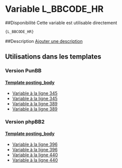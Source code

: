# Variable L_BBCODE_HR

##Disponibilité
Cette variable est utilisable directement

```html
{L_BBCODE_HR}
```

##Description
[Ajouter une description](https://fa-tvars.appspot.com/var/L_BBCODE_HR)

## Utilisations dans les templates

### Version PunBB

#### [Template posting_body](punbb/posting_body.md#readme)
* [Variable &agrave; la ligne 345](../punbb/posting_body.tpl#L345)
* [Variable &agrave; la ligne 345](../punbb/posting_body.tpl#L345)
* [Variable &agrave; la ligne 389](../punbb/posting_body.tpl#L389)
* [Variable &agrave; la ligne 389](../punbb/posting_body.tpl#L389)

### Version phpBB2

#### [Template posting_body](subsilver/posting_body.md#readme)
* [Variable &agrave; la ligne 396](../subsilver/posting_body.tpl#L396)
* [Variable &agrave; la ligne 396](../subsilver/posting_body.tpl#L396)
* [Variable &agrave; la ligne 440](../subsilver/posting_body.tpl#L440)
* [Variable &agrave; la ligne 440](../subsilver/posting_body.tpl#L440)